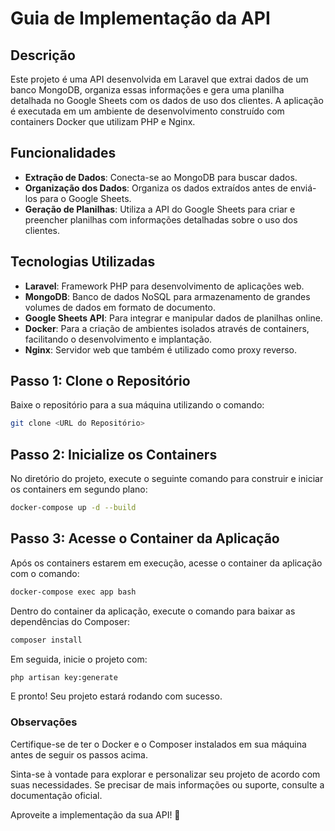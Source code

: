 # Guia de Implementação da API

## Descrição
Este projeto é uma API desenvolvida em Laravel que extrai dados de um banco MongoDB, organiza essas informações e gera uma planilha detalhada no Google Sheets com os dados de uso dos clientes. A aplicação é executada em um ambiente de desenvolvimento construído com containers Docker que utilizam PHP e Nginx.

## Funcionalidades
- **Extração de Dados**: Conecta-se ao MongoDB para buscar dados.
- **Organização dos Dados**: Organiza os dados extraídos antes de enviá-los para o Google Sheets.
- **Geração de Planilhas**: Utiliza a API do Google Sheets para criar e preencher planilhas com informações detalhadas sobre o uso dos clientes.

## Tecnologias Utilizadas
- **Laravel**: Framework PHP para desenvolvimento de aplicações web.
- **MongoDB**: Banco de dados NoSQL para armazenamento de grandes volumes de dados em formato de documento.
- **Google Sheets API**: Para integrar e manipular dados de planilhas online.
- **Docker**: Para a criação de ambientes isolados através de containers, facilitando o desenvolvimento e implantação.
- **Nginx**: Servidor web que também é utilizado como proxy reverso.

## Passo 1: Clone o Repositório
Baixe o repositório para a sua máquina utilizando o comando:
```bash
git clone <URL do Repositório>
```

## Passo 2: Inicialize os Containers
No diretório do projeto, execute o seguinte comando para construir e iniciar os containers em segundo plano:
```bash
docker-compose up -d --build
```

## Passo 3: Acesse o Container da Aplicação
Após os containers estarem em execução, acesse o container da aplicação com o comando:
```bash
docker-compose exec app bash
```

Dentro do container da aplicação, execute o comando para baixar as dependências do Composer:
```bash
composer install
```

Em seguida, inicie o projeto com:
```bash
php artisan key:generate
```

E pronto! Seu projeto estará rodando com sucesso.

### Observações
Certifique-se de ter o Docker e o Composer instalados em sua máquina antes de seguir os passos acima.

Sinta-se à vontade para explorar e personalizar seu projeto de acordo com suas necessidades. Se precisar de mais informações ou suporte, consulte a documentação oficial.

Aproveite a implementação da sua API! 🚀

